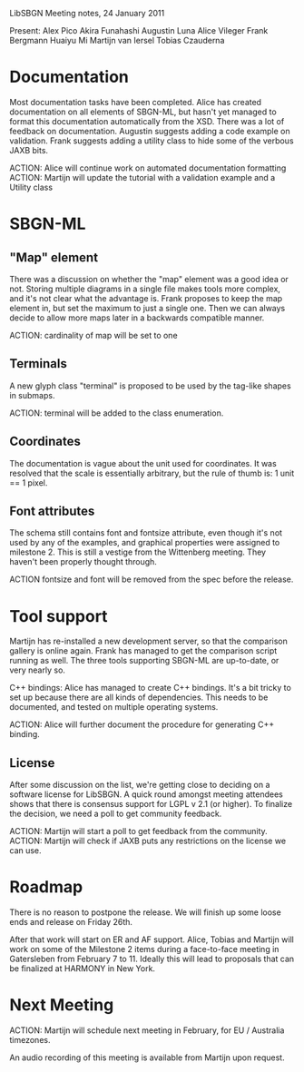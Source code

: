 LibSBGN Meeting notes, 24 January 2011

Present: Alex Pico Akira Funahashi Augustin Luna Alice Vileger Frank Bergmann Huaiyu Mi Martijn van Iersel Tobias Czauderna

Documentation
=============

Most documentation tasks have been completed. Alice has created documentation on all elements of SBGN-ML, but hasn't yet managed to format this documentation automatically from the XSD. There was a lot of feedback on documentation. Augustin suggests adding a code example on validation. Frank suggests adding a utility class to hide some of the verbous JAXB bits.

ACTION: Alice will continue work on automated documentation formatting ACTION: Martijn will update the tutorial with a validation example and a Utility class

SBGN-ML
=======

"Map" element
-------------

There was a discussion on whether the "map" element was a good idea or not. Storing multiple diagrams in a single file makes tools more complex, and it's not clear what the advantage is. Frank proposes to keep the map element in, but set the maximum to just a single one. Then we can always decide to allow more maps later in a backwards compatible manner.

ACTION: cardinality of map will be set to one

Terminals
---------

A new glyph class "terminal" is proposed to be used by the tag-like shapes in submaps.

ACTION: terminal will be added to the class enumeration.

Coordinates
-----------

The documentation is vague about the unit used for coordinates. It was resolved that the scale is essentially arbitrary, but the rule of thumb is: 1 unit == 1 pixel.

Font attributes
---------------

The schema still contains font and fontsize attribute, even though it's not used by any of the examples, and graphical properties were assigned to milestone 2. This is still a vestige from the Wittenberg meeting. They haven't been properly thought through.

ACTION fontsize and font will be removed from the spec before the release.

Tool support
============

Martijn has re-installed a new development server, so that the comparison gallery is online again. Frank has managed to get the comparison script running as well. The three tools supporting SBGN-ML are up-to-date, or very nearly so.

C++ bindings: Alice has managed to create C++ bindings. It's a bit tricky to set up because there are all kinds of dependencies. This needs to be documented, and tested on multiple operating systems.

ACTION: Alice will further document the procedure for generating C++ binding.

License
-------

After some discussion on the list, we're getting close to deciding on a software license for LibSBGN. A quick round amongst meeting attendees shows that there is consensus support for LGPL v 2.1 (or higher). To finalize the decision, we need a poll to get community feedback.

ACTION: Martijn will start a poll to get feedback from the community. ACTION: Martijn will check if JAXB puts any restrictions on the license we can use.

Roadmap
=======

There is no reason to postpone the release. We will finish up some loose ends and release on Friday 26th.

After that work will start on ER and AF support. Alice, Tobias and Martijn will work on some of the Milestone 2 items during a face-to-face meeting in Gatersleben from February 7 to 11. Ideally this will lead to proposals that can be finalized at HARMONY in New York.

Next Meeting
============

ACTION: Martijn will schedule next meeting in February, for EU / Australia timezones.

An audio recording of this meeting is available from Martijn upon request.